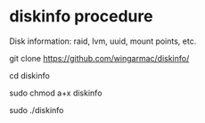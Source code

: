 # diskinfo procedure

Disk information: raid, lvm, uuid, mount points, etc.

git clone https://github.com/wingarmac/diskinfo/

cd diskinfo

sudo chmod a+x diskinfo

sudo ./diskinfo
